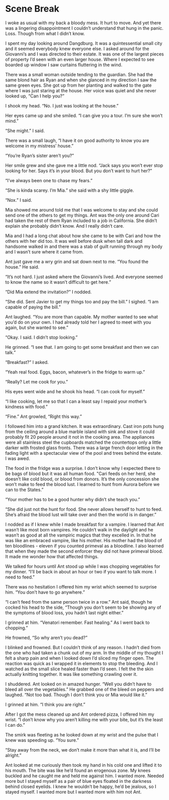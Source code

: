 #  Scene Break

I woke as usual with my back a bloody mess. It hurt to move. And yet there was a
lingering disappointment I couldn’t understand that hung in the panic. Loss.
Though from what I didn’t know.

I spent my day looking around Dangdburg. It was a quintessential small city and
it seemed everybody knew everyone else. I asked around for the Giovanni’s and I
was directed to their estate. It was one of the largest pieces of property I’d
seen with an even larger house. Where I expected to see boarded up window I saw
curtains fluttering in the wind.

There was a small woman outside tending to the guardian. She had the same blond
hair as Ryan and when she glanced in my direction I saw the same green eyes. She
got up from her planting and walked to the gate where I was just staring at the
house. Her voice was quiet and she never looked up, “Can I help you?”

I shook my head. “No. I just was looking at the house.”

Her eyes came up and she smiled. “I can give you a tour. I’m sure she won’t
mind.”

“She might.” I said.

There was a small laugh, “I have it on good authority to know you are welcome in
my mistress’ house.”

“You’re Ryan’s sister aren’t you?”

Her smile grew and she gave me a little nod. “Jack says you won’t ever stop
looking for her. Says it’s in your blood. But you don’t want to hurt her?”

“I’ve always been one to chase my fears.”

“She is kinda scarey. I’m Mia.” she said with a shy little giggle.

“Nox.” I said.

Mia showed me around told me that I was welcome to stay and she could send one
of the others to get my things. Ant was the only one around Cari had taken the
rest of them Ryan included to a job in California. She didn’t explain she
probably didn’t know. And I really didn’t care.

Mia and I had a long chat about how she came to be with Cari and how the others
with her did too. It was well before dusk when tall dark and handsome walked in
and there was a stab of guilt running through my body and I wasn’t sure where it
came from.

Ant just gave me a wry grin and sat down next to me. “You found the house.” He
said.

“It’s not hard. I just asked where the Giovanni’s lived. And everyone seemed to
know the name so it wasn’t difficult to get here.”

“Did Mia extend the invitation?” I nodded.

“She did. Sent Javier to get my things too and pay the bill.” I sighed. “I am
capable of paying the bill.”

Ant laughed. “You are more than capable. My mother wanted to see what you’d do
on your own. I had already told her I agreed to meet with you again, but she
wanted to see.”

“Okay. I said. I didn’t stop looking.”

He grinned. “I see that. I am going to get some breakfast and then we can talk.”

“Breakfast?” I asked.

“Yeah real food. Eggs, bacon, whatever’s in the fridge to warm up.”

“Really? Let me cook for you.”

His eyes went wide and he shook his head. “I can cook for myself.”

“I like cooking, let me so that I can a least say I repaid your mother’s
kindness with food.”

“Fine.” Ant growled, “Right this way.”

I followed him into a grand kitchen. It was extraordinary. Cast iron pots hung
from the ceiling around a blue marble island with sink and stove it could
probably fit 20 people around it not in the cooking area. The appliances were
all stainless steel the cupboards matched the countertops only a little darker
with frosted glass fronts. There was a large french door letting in the fading
light with a spectacular view of the pool and trees behind the estate. I was
awed.

The food in the fridge was a surprise. I don’t know why I expected there to be
bags of blood but it was all human food. "Cari feeds on her herd, she doesn’t
like cold blood, or blood from donors. It’s the only concession she won’t make
to feed the blood lust. I learned to hunt from Aurora before we can to the
States.”

“Your mother has to be a good hunter why didn’t she teach you.”

“She did just not the hunt for food. She never allows herself to hunt to feed.
She’s afraid the blood lust will take over and then the world is in danger.”

I nodded as if I knew while I made breakfast for a vampire. I learned that Ant
wasn’t like most born vampires. He couldn’t walk in the daylight and he wasn’t
as good at all the vampiric magics that they excelled in. In that he was like an
embraced vampire, like his mother. His mother had the blood of ten bloodlines -
eleven if you counted primeval as a bloodline. I also learned that when they
made the second enforcer they did not have primeval blood. It made me wonder how
that affected things.

We talked for hours until Ant stood up while I was chopping vegetables for my
dinner. “I’ll be back in about an hour or two if you want to talk more. I need
to feed.”

There was no hesitation I offered him my wrist which seemed to surprise him.
“You don’t have to go anywhere.”

“I can’t feed from the same person twice in a row.” Ant said, though he cocked
his head to the side, “Though you don’t seem to be showing any of the symptoms
of blood loss, you hadn’t last night either.”

I grinned at him. “Venatori remember. Fast healing.” As I went back to
chopping.”

He frowned, “So why aren’t you dead?”

I blinked and frowned. But I couldn’t think of any reason. I hadn’t died from
the one who had taken a chunk out of my arm. In the middle of my thought I felt
a sharp pain and when I looked down I’d sliced my finger open. The reaction was
quick as I wrapped it in elements to stop the bleeding. And I watched as the
small slice healed faster than I’d seen. I felt the the skin actually knitting
together. It was like something crawling over it.

I shuddered. Ant looked on in amazed hunger. “Well you didn’t have to bleed all
over the vegetables.” He grabbed one of the bleed on peppers and laughed. “Not
too bad. Though I don’t think you or Mia would like it.”

I grinned at him. “I think you are right.”

After I got the mess cleaned up and Ant ordered pizza, I offered him my wrist.
“I don’t know why you aren’t killing me with your bite, but it’s the least I can
do.”

The smirk was fleeting as he looked down at my wrist and the pulse that I knew
was speeding up. “You sure.”

“Stay away from the neck, we don’t make it more than what it is, and I’ll be
alright.”

Ant looked at me curiously then took my hand in his cold one and lifted it to
his mouth. The bite was like he’d found an erogenous zone. My knees buckled and
he caught me and held me against him. I wanted more. Needed more but I stayed
myself as a pair of blue eyes floated in the darkness behind closed eyelids. I
knew he wouldn’t be happy, he’d be jealous, so I stayed myself. I wanted more
but I wanted more with him not Ant.


<!--stackedit_data:
eyJoaXN0b3J5IjpbMjA5NTg1NzM1NV19
-->